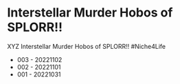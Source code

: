 # Interstellar Murder Hobos of SPLORR!!

XYZ Interstellar Murder Hobos of SPLORR!! #Niche4Life

* 003 - 20221102
* 002 - 20221101
* 001 - 20221031